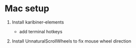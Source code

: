 # Mac setup

1. Install karibiner-elements

   - add terminal hotkeys

1. Install UnnaturalScrollWheels to fix mouse wheel direction

